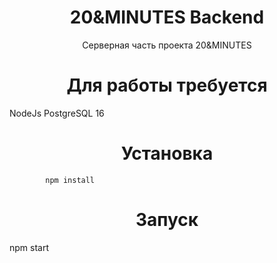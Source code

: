 <h1 align="center">20&MINUTES Backend</h1>
<p align="center">Серверная часть проекта 20&MINUTES  <p>

###
<h1 align="center">Для работы требуется</h1>
            NodeJs
            PostgreSQL 16

<h1 align="center">Установка</h1>

            npm install
###
<h1 align="center">Запуск</h1>
            npm start